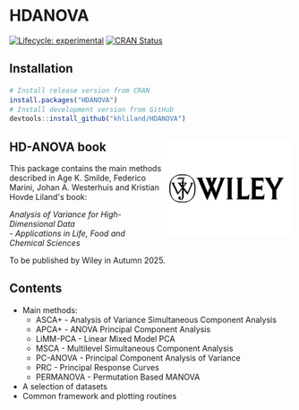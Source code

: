 # HDANOVA

<!-- badges: start -->
[![Lifecycle: experimental](https://img.shields.io/badge/lifecycle-experimental-blue.svg)](https://lifecycle.r-lib.org/articles/stages.html#experimental)
[![CRAN Status](https://www.r-pkg.org/badges/version/HDANOVA)](https://cran.r-project.org/package=HDANOVA)
<!-- badges: end -->

<!-- A badge for later?: [![R-CMD-check](https://github.com/khliland/HDANOVA/workflows/check-standard/badge.svg)](https://github.com/khliland/HDANOVA/actions) -->


## Installation

``` r
# Install release version from CRAN  
install.packages("HDANOVA")  
# Install development version from GitHub  
devtools::install_github("khliland/HDANOVA")
```
## HD-ANOVA book <img src="man/figures/Wiley.png" align="right" alt="" width="232" />

This package contains the main methods described in Age K. Smilde, Federico Marini, Johan A. Westerhuis and Kristian Hovde Liland's book:  

_Analysis of Variance for High-Dimensional Data_  
 _- Applications in Life, Food and Chemical Sciences_  

To be published by Wiley in Autumn 2025.

## Contents
- Main methods:
  - ASCA+ - Analysis of Variance Simultaneous Component Analysis
  - APCA+ - ANOVA Principal Component Analysis
  - LiMM-PCA - Linear Mixed Model PCA
  - MSCA - Multilevel Simultaneous Component Analysis
  - PC-ANOVA - Principal Component Analysis of Variance
  - PRC - Principal Response Curves
  - PERMANOVA - Permutation Based MANOVA
- A selection of datasets
- Common framework and plotting routines
